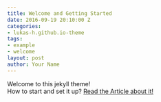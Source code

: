 ```yaml
---
title: Welcome and Getting Started
date: 2016-09-19 20:10:00 Z
categories:
- lukas-h.github.io-theme
tags:
- example
- welcome
layout: post
author: Your Name
---
```


Welcome to this jekyll theme!  
How to start and set it up? [Read the Article about it!](http://himsel.me/2016/09/19/use-my-jekyll-theme.html)
